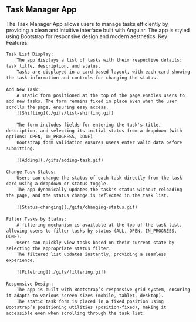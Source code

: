 ## Task Manager App

The Task Manager App allows users to manage tasks efficiently by providing a clean and intuitive interface built with Angular. The app is styled using Bootstrap for responsive design and modern aesthetics.
Key Features:

    Task List Display:
        The app displays a list of tasks with their respective details: task title, description, and status.
        Tasks are displayed in a card-based layout, with each card showing the task information and controls for changing the status.

    Add New Task:
        A static form positioned at the top of the page enables users to add new tasks. The form remains fixed in place even when the user scrolls the page, ensuring easy access.
        ![Shifting](./gifs/list-shifting.gif)

        The form includes fields for entering the task's title, description, and selecting its initial status from a dropdown (with options: OPEN, IN_PROGRESS, DONE).
        Bootstrap form validation ensures users enter valid data before submitting.
    
        ![Adding](./gifs/adding-task.gif)

    Change Task Status:
        Users can change the status of each task directly from the task card using a dropdown or status toggle.
        The app dynamically updates the task's status without reloading the page, and the status change is reflected in the task list.

        ![Status-changing](./gifs/changing-status.gif)

    Filter Tasks by Status:
        A filtering mechanism is available at the top of the task list, allowing users to filter tasks by status (ALL, OPEN, IN_PROGRESS, DONE).
        Users can quickly view tasks based on their current state by selecting the appropriate status filter.
        The filtered list updates instantly, providing a seamless experience.

        ![Filetring](./gifs/filtering.gif)

    Responsive Design:
        The app is built with Bootstrap’s responsive grid system, ensuring it adapts to various screen sizes (mobile, tablet, desktop).
        The static task form is placed in a fixed position using Bootstrap’s positioning utilities (position-fixed), making it accessible even when scrolling through the task list.